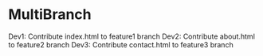 # MultiBranch

Dev1: Contribute index.html to feature1 branch
Dev2: Contribute about.html to feature2 branch
Dev3: Contribute contact.html to feature3 branch

